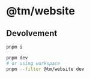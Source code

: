 # @tm/website

## Devolvement

```bash
pnpm i

pnpm dev
# or using workspace
pnpm --filter @tm/website dev
```
